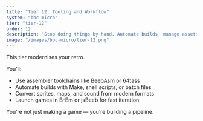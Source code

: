 ```yaml
---
title: "Tier 12: Tooling and Workflow"
system: "bbc-micro"
tier: "tier-12"
order: 12
description: "Stop doing things by hand. Automate builds, manage assets, and test your games with a repeatable, efficient workflow."
image: "/images/bbc-micro/tier-12.png"
---
```


This tier modernises your retro.

You’ll:
- Use assembler toolchains like BeebAsm or 64tass
- Automate builds with Make, shell scripts, or batch files
- Convert sprites, maps, and sound from modern formats
- Launch games in B-Em or jsBeeb for fast iteration

You’re not just making a game — you’re building a pipeline.
